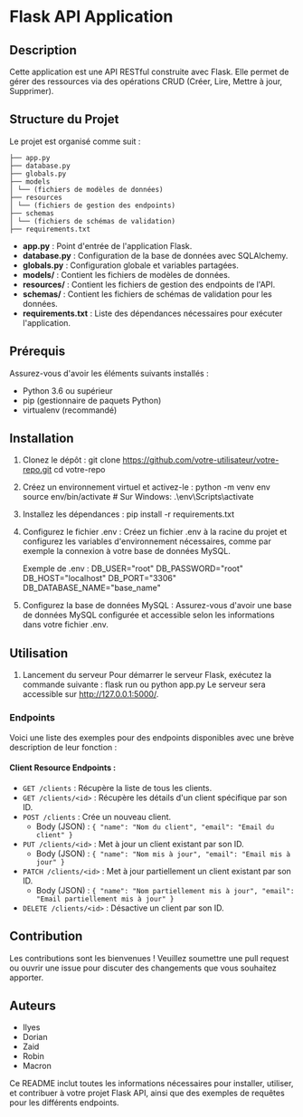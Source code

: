 # Flask API Application

## Description

Cette application est une API RESTful construite avec Flask. Elle permet de gérer des ressources via des opérations CRUD (Créer, Lire, Mettre à jour, Supprimer).

## Structure du Projet

Le projet est organisé comme suit :

    
    ├── app.py
    ├── database.py
    ├── globals.py
    ├── models
    │ └── (fichiers de modèles de données)
    ├── resources
    │ └── (fichiers de gestion des endpoints)
    ├── schemas
    │ └── (fichiers de schémas de validation)
    ├── requirements.txt

- **app.py** : Point d'entrée de l'application Flask.
- **database.py** : Configuration de la base de données avec SQLAlchemy.
- **globals.py** : Configuration globale et variables partagées.
- **models/** : Contient les fichiers de modèles de données.
- **resources/** : Contient les fichiers de gestion des endpoints de l'API.
- **schemas/** : Contient les fichiers de schémas de validation pour les données.
- **requirements.txt** : Liste des dépendances nécessaires pour exécuter l'application.

## Prérequis

Assurez-vous d'avoir les éléments suivants installés :

- Python 3.6 ou supérieur
- pip (gestionnaire de paquets Python)
- virtualenv (recommandé)

## Installation

1. Clonez le dépôt :
   git clone https://github.com/votre-utilisateur/votre-repo.git
   cd votre-repo

2. Créez un environnement virtuel et activez-le :
   python -m venv env
   source env/bin/activate # Sur Windows: .\env\Scripts\activate

3. Installez les dépendances :
   pip install -r requirements.txt

4. Configurez le fichier .env :
    Créez un fichier .env à la racine du projet et configurez les variables d'environnement nécessaires, comme par exemple la connexion à votre base de données MySQL.

    Exemple de .env :
        DB_USER="root"
        DB_PASSWORD="root"
        DB_HOST="localhost"
        DB_PORT="3306"
        DB_DATABASE_NAME="base_name"

5. Configurez la base de données MySQL :
    Assurez-vous d'avoir une base de données MySQL configurée et accessible selon les informations dans votre fichier .env. 
    

## Utilisation

1. Lancement du serveur
   Pour démarrer le serveur Flask, exécutez la commande suivante :
   flask run ou python app.py
   Le serveur sera accessible sur http://127.0.0.1:5000/.

### Endpoints

Voici une liste des exemples pour des endpoints disponibles avec une brève description de leur fonction :

#### Client Resource Endpoints :

- `GET /clients` : Récupère la liste de tous les clients.
- `GET /clients/<id>` : Récupère les détails d'un client spécifique par son ID.
- `POST /clients` : Crée un nouveau client.
  - Body (JSON) : `{ "name": "Nom du client", "email": "Email du client" }`
- `PUT /clients/<id>` : Met à jour un client existant par son ID.
  - Body (JSON) : `{ "name": "Nom mis à jour", "email": "Email mis à jour" }`
- `PATCH /clients/<id>` : Met à jour partiellement un client existant par son ID.
  - Body (JSON) : `{ "name": "Nom partiellement mis à jour", "email": "Email partiellement mis à jour" }`
- `DELETE /clients/<id>` : Désactive un client par son ID.


## Contribution

Les contributions sont les bienvenues ! Veuillez soumettre une pull request ou ouvrir une issue pour discuter des changements que vous souhaitez apporter.

## Auteurs

- Ilyes
- Dorian
- Zaid
- Robin
- Macron

Ce README inclut toutes les informations nécessaires pour installer, utiliser, et contribuer à votre projet Flask API, ainsi que des exemples de requêtes pour les différents endpoints.